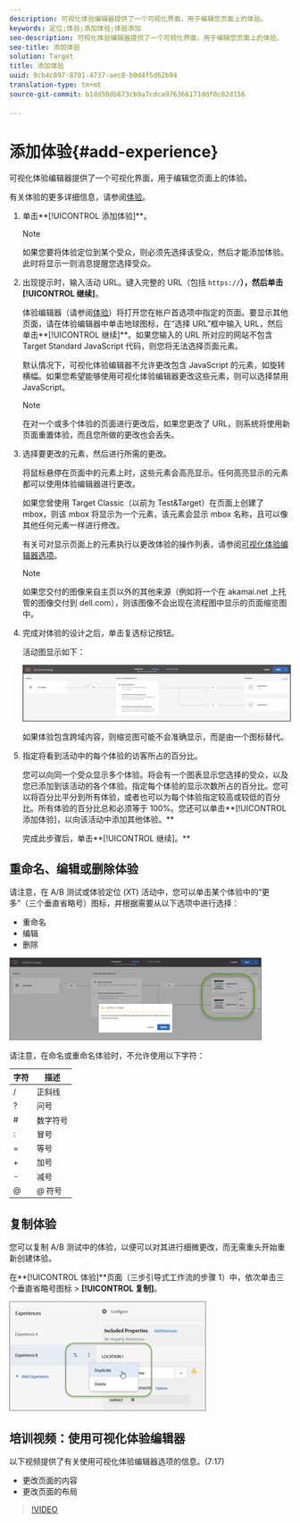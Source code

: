 ```yaml
---
description: 可视化体验编辑器提供了一个可视化界面，用于编辑您页面上的体验。
keywords: 定位;体验;添加体验;体验添加
seo-description: 可视化体验编辑器提供了一个可视化界面，用于编辑您页面上的体验。
seo-title: 添加体验
solution: Target
title: 添加体验
uuid: 9cb4c897-8701-4737-aec8-b0d4f5d62b94
translation-type: tm+mt
source-git-commit: b1dd50db873cb9a7cdca976366171ddf0c02d156

---
```



# 添加体验{#add-experience}

可视化体验编辑器提供了一个可视化界面，用于编辑您页面上的体验。

有关体验的更多详细信息，请参阅[体验](../../../c-experiences/experiences.md#concept_A2E10F6AFB3D4AEAB6951EE14688848D)。

1. 单击**[!UICONTROL 添加体验]**。

   >[!NOTE]
   >
   >如果您要将体验定位到某个受众，则必须先选择该受众，然后才能添加体验。此时将显示一则消息提醒您选择受众。

1. 出现提示时，输入活动 URL。键入完整的 URL（包括 `https://`**），然后单击[!UICONTROL 继续]**。

   体验编辑器（请参阅[体验](../../../c-experiences/experiences.md#concept_1D011219034B492BB03C08B3BB80E3F0)）将打开您在帐户首选项中指定的页面。要显示其他页面，请在体验编辑器中单击地球图标，在“选择 URL”框中输入 URL，然后单击**[!UICONTROL 继续]**。如果您输入的 URL 所对应的网站不包含 Target Standard JavaScript 代码，则您将无法选择页面元素。

   默认情况下，可视化体验编辑器不允许更改包含 JavaScript 的元素，如旋转横幅。如果您希望能够使用可视化体验编辑器更改这些元素，则可以选择禁用 JavaScript。

   >[!NOTE]
   >
   >在对一个或多个体验的页面进行更改后，如果您更改了 URL，则系统将使用新页面重置体验，而且您所做的更改也会丢失。

1. 选择要更改的元素，然后进行所需的更改。

   将鼠标悬停在页面中的元素上时，这些元素会高亮显示。任何高亮显示的元素都可以使用体验编辑器进行更改。

   如果您曾使用 Target Classic（以前为 Test&amp;Target）在页面上创建了 mbox，则该 mbox 将显示为一个元素，该元素会显示 mbox 名称，且可以像其他任何元素一样进行修改。

   有关可对显示页面上的元素执行以更改体验的操作列表，请参阅[可视化体验编辑器选项](/help/c-experiences/c-visual-experience-composer/viztarget-options.md)。


   >[!NOTE]
   >
   >如果您交付的图像来自主页以外的其他来源（例如将一个在 akamai.net 上托管的图像交付到 dell.com），则该图像不会出现在流程图中显示的页面缩览图中。

1. 完成对体验的设计之后，单击复选标记按钮。

   活动图显示如下：

   ![](assets/ab_flodia.png)

   如果体验包含跨域内容，则缩览图可能不会准确显示，而是由一个图标替代。

1. 指定将看到活动中的每个体验的访客所占的百分比。

   您可以向同一个受众显示多个体验。将会有一个图表显示您选择的受众，以及您已添加到该活动的各个体验。指定每个体验的显示次数所占的百分比。您可以将百分比平分到所有体验，或者也可以为每个体验指定较高或较低的百分比。所有体验的百分比总和必须等于 100%。您还可以单击**[!UICONTROL 添加体验]，以向该活动中添加其他体验。**

   完成此步骤后，单击**[!UICONTROL 继续]。**

## 重命名、编辑或删除体验

请注意，在 A/B 测试或体验定位 (XT) 活动中，您可以单击某个体验中的“更多”（三个垂直省略号）图标，并根据需要从以下选项中进行选择：

* 重命名
* 编辑
* 删除

![](assets/experience_edit.png)

请注意，在命名或重命名体验时，不允许使用以下字符：

| 字符 | 描述 |
|--- |--- |
| / | 正斜线 |
| ? | 问号 |
| # | 数字符号 |
| : | 冒号 |
| = | 等号 |
| + | 加号 |
| - | 减号 |
| @ | @ 符号 |

## 复制体验

您可以复制 A/B 测试中的体验，以便可以对其进行细微更改，而无需重头开始重新创建体验。

在**[!UICONTROL 体验]**页面（三步引导式工作流的步骤 1）中，依次单击三个垂直省略号图标 &gt; **[!UICONTROL 复制]**。

![](assets/duplicate_experience_ab.png)

## 培训视频：使用可视化体验编辑器

以下视频提供了有关使用可视化体验编辑器选项的信息。(7:17)

* 更改页面的内容
* 更改页面的布局

>[!VIDEO](https://video.tv.adobe.com/v/17399)
